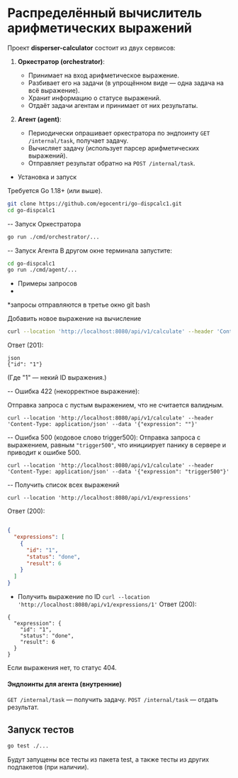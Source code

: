 # Распределённый вычислитель арифметических выражений
Проект **disperser-calculator** состоит из двух сервисов:
1. **Оркестратор (orchestrator)**:
   - Принимает на вход арифметическое выражение.
   - Разбивает его на задачи (в упрощённом виде — одна задача на всё выражение).
   - Хранит информацию о статусе выражений.
   - Отдаёт задачи агентам и принимает от них результаты.

2. **Агент (agent)**:
   - Периодически опрашивает оркестратора по эндпоинту `GET /internal/task`, получает задачу.
   - Вычисляет задачу (использует парсер арифметических выражений).
   - Отправляет результат обратно на `POST /internal/task`.

- Установка и запуск

Требуется Go 1.18+ (или выше).

```bash
git clone https://github.com/egocentri/go-dispcalc1.git
cd go-dispcalc1
```

-- Запуск Оркестратора

```bash
go run ./cmd/orchestrator/...
```
-- Запуск Агента
В другом окне терминала запустите:

```bash
cd go-dispcalc1
go run ./cmd/agent/...
```
- Примеры запросов
- 
*запросы отправляются в третье окно git bash

Добавить новое выражение на вычисление
```bash
curl --location 'http://localhost:8080/api/v1/calculate' --header 'Content-Type: application/json' --data '{"expression": "2+2*2"}'
```

Ответ (201):

```
json
{"id": "1"}
```

(Где "1" — некий ID выражения.)

-- Ошибка 422 (некорректное выражение):

Отправка запроса с пустым выражением, что не считается валидным.
```
curl --location 'http://localhost:8080/api/v1/calculate' --header 'Content-Type: application/json' --data '{"expression": ""}'
```
-- Ошибка 500 (кодовое слово trigger500):
Отправка запроса с выражением, равным ```"trigger500"```, что инициирует панику в сервере и приводит к ошибке 500.
```
curl --location 'http://localhost:8080/api/v1/calculate' --header 'Content-Type: application/json' --data '{"expression": "trigger500"}'
```
-- Получить список всех выражений


 ```curl --location 'http://localhost:8080/api/v1/expressions'```


Ответ (200):

```json

{
  "expressions": [
    {
      "id": "1",
      "status": "done",
      "result": 6
    }
  ]
}
```

- Получить выражение по ID
```curl --location 'http://localhost:8080/api/v1/expressions/1'```
Ответ (200):
```
{
  "expression": {
    "id": "1",
    "status": "done",
    "result": 6
  }
}
```
Если выражения нет, то статус 404.

#### Эндпоинты для агента (внутренние)
```GET /internal/task```
— получить задачу.
``` POST /internal/task ```
— отдать результат.

## Запуск тестов
```bash
go test ./...
```
Будут запущены все тесты из пакета test, а также тесты из других подпакетов (при наличии).
